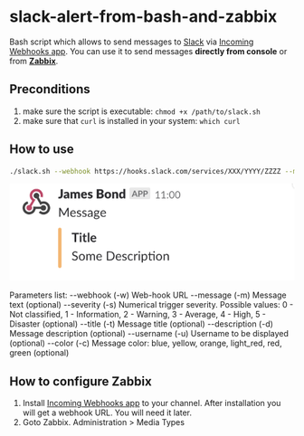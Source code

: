 # slack-alert-from-bash-and-zabbix
Bash script which allows to send messages to [Slack](https://slack.com/) via [Incoming Webhooks app](https://slack.com/apps/A0F7XDUAZ-incoming-webhooks). 
You can use it to send messages **directly from console** or from **[Zabbix](https://www.zabbix.com/)**.

## Preconditions

1. make sure the script is executable: `chmod +x /path/to/slack.sh`
2. make sure that `curl` is installed in your system: `which curl`

## How to use
```bash
./slack.sh --webhook https://hooks.slack.com/services/XXX/YYYY/ZZZZ --message "Message" --severity 3 --title 'Title' --description 'Some Description' --username 'James Bond'
```    
![MessagePreview1](https://raw.githubusercontent.com/yuri-karpovich/slack-alert-from-bash-and-zabbix/master/images/MessagePreview1.png)

Parameters list:
--webhook (-w)      Web-hook URL
--message (-m)      Message text (optional)
--severity (-s)     Numerical trigger severity. Possible values: 0 - Not classified, 1 - Information, 2 - Warning, 3 - Average, 4 - High, 5 - Disaster (optional)
--title (-t)        Message title (optional)
--description (-d)  Message description (optional)
--username (-u)     Username to be displayed (optional)
--color (-c)        Message color: blue, yellow, orange, light_red, red, green (optional)

## How to configure Zabbix
1. Install [Incoming Webhooks app](https://slack.com/apps/A0F7XDUAZ-incoming-webhooks) to your channel. After installation you will get a webhook URL. You will need it later.
2. Goto Zabbix. Administration > Media Types

 
